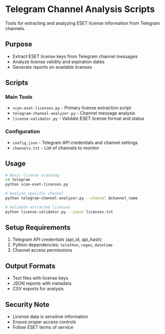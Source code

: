 # Telegram Channel Analysis Scripts

Tools for extracting and analyzing ESET license information from Telegram channels.

## Purpose
- Extract ESET license keys from Telegram channel messages
- Analyze license validity and expiration dates  
- Generate reports on available licenses

## Scripts

### Main Tools
- `scan-eset-licenses.py` - Primary license extraction script
- `telegram-channel-analyzer.py` - Channel message analysis
- `license-validator.py` - Validate ESET license format and status

### Configuration  
- `config.json` - Telegram API credentials and channel settings
- `channels.txt` - List of channels to monitor

## Usage

```bash
# Basic license scanning
cd telegram
python scan-eset-licenses.py

# Analyze specific channel
python telegram-channel-analyzer.py --channel @channel_name

# Validate extracted licenses  
python license-validator.py --input licenses.txt
```

## Setup Requirements
1. Telegram API credentials (api_id, api_hash)
2. Python dependencies: `telethon`, `regex`, `datetime`
3. Channel access permissions

## Output Formats
- Text files with license keys
- JSON reports with metadata
- CSV exports for analysis

## Security Note
- License data is sensitive information
- Ensure proper access controls
- Follow ESET terms of service